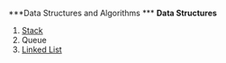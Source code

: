 ***Data Structures and Algorithms ***
**Data Structures**

1. [Stack](https://github.com/naren-m/algos/blob/master/data_structures/stack.py)
2. Queue
3. [Linked List](https://github.com/naren-m/algos/blob/master/data_structures/linked_list.py)
